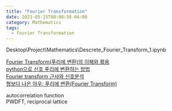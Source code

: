 ```yaml
---
title: "Fourier Transformation"
date: 2021-05-15T08:08:50-04:00
category: Mathematics
tags:
  - Fourier Transformation
---
```


Desktop\Project\Mathematics\Descrete_Fourier_Transform_1.ipynb  

[Fourier Transform(푸리에 변환)의 이해와 활용](https://darkpgmr.tistory.com/171)  
[python으로 신호 푸리에 변환하는 방법](https://ballentain.tistory.com/3)  
[Fourier transform 근사와 신호분석](https://wikidocs.net/14635)  
[형보다 나은 아우: 푸리에 변환(Fourier Transform)](https://ghebook.blogspot.com/2012/08/fourier-transform.html)  


autocorrelation function  
PWDFT, reciprocal lattice
